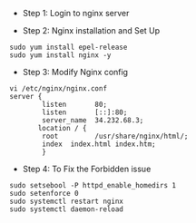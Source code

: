 * Step 1: Login to nginx server
  
* Step 2: Nginx installation and Set Up
```
sudo yum install epel-release
sudo yum install nginx -y
```
* Step 3: Modify Nginx config
```
vi /etc/nginx/nginx.conf
server {
        listen       80;
        listen       [::]:80;
        server_name  34.232.68.3;
       location / {
        root         /usr/share/nginx/html/;
        index  index.html index.htm;
        }
```
* Step 4: To Fix the Forbidden issue
```
sudo setsebool -P httpd_enable_homedirs 1
sudo setenforce 0
sudo systemctl restart nginx
sudo systemctl daemon-reload
```
